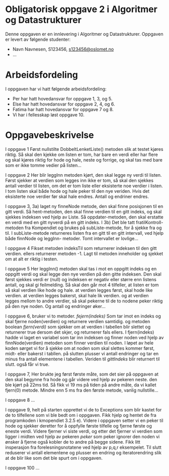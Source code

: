 # Obligatorisk oppgave 2 i Algoritmer og Datastrukturer

Denne oppgaven er en innlevering i Algoritmer og Datastrukturer. 
Oppgaven er levert av følgende studenter:
* Navn Navnesen, S123456, s123456@oslomet.no
* ...

# Arbeidsfordeling

I oppgaven har vi hatt følgende arbeidsfordeling:
* Per har hatt hovedansvar for oppgave 1, 3, og 5. 
* Else har hatt hovedansvar for oppgave 2, 4, og 6. 
* Fatima har hatt hovedansvar for oppgave 7 og 8. 
* Vi har i fellesskap løst oppgave 10. 

# Oppgavebeskrivelse

I oppgave 1 Først nullstilte DobbeltLenketListe() metoden slik at testet kjøres riktig. Så skal den kjekke om listen er tom, har bare en verdi eller har flere og skal kjøres riktig for hode og hale, neste og forrige, og skal tas med bare som er ikke tomme vedier på listen...

I oppgave 2 Her blir leggInn metoden kjørt, den skal legge ny verdi til listen. Først sjekker at verdien som legges inn ikke er tom, så skal den sjekkes antall verdier til listen, om det er tom liste eller eksisterte noe verdier i listen. I tom listen skal både hode og hale peker til den nye veriden. Hvis det eksisterte noe verdier før skal hale endres. Antall og endriner endres.

I oppgave 3, 3a) laget ny finneNode metode, den skal finne posisjonen til en gitt verdi. Så hent-metoden, den skal finne verdien til en gitt indeks, og skal sjekkes indeksen ved hjelp av Liste. Så oppdater-metoden, den skal erstatte en verdi med en gitt nyverdi på en gitt indeks.
I 3b) Det ble tatt fratilKontroll-metoden fra Kompendiet og brukes på subListe-metode, for å sjekke fra og til. I subListe-metode returneres listen fra en gitt til en gitt intervall, ved hjelp både finnNode og leggInn- metoder. Tomt intervallet er lovlige...

I oppgave 4 Fikset metoden indeksTil som returnerer indeksen til den gitt verdien. ellers returnerer metoden -1. Lagt til metoden inneholder og sjekket om at alt er riktig i testen.

I oppgave 5 Her leggInn() metoden skal tas i mot en oppgitt indeks og en oppgitt verdi og skal legge den nye verdien på den gitte indeksen. Den skal først sjekkes verdi er (null) og indeksen er negativ eller større enn listens antall, og skal gi feilmelding. Så skal den går mot 4 tilfeller, at listen er tom så skal verdien like hode og hale. at verdien legges først, skal hode like verdien. at verdien legges bakerst, skal hale lik verdien. og at verdien legges mellom to andre verdier, så skal pekerne til de to nodene peker riktig på den nye noden. Og antall og endringer øker...

I oppgave 6, bruker vi to metoder. _fejern(indeks)_ Som tar imot en indeks og skal fjerne noden(verdien) og returnere verdien samtidig.
og metoden boolean _fjern(verdi)_ som sjekker om at verdien i tabellen blir slettet og returnerer true dersom det skjer, og returnerer fals ellers.
I fjern(indeks) hadde vi laget en variabel som tar inn indeksen og finner noden ved hjelp av finnNode(verdien) metoden som finner verdien til noden.
I løpet av hele koden sørget vi for å sjekke om at noden som skal slettes kommer først, midt- eller bakerst i tabllen.
på slutten plusser vi antall endringer og tar en minus fra antall elementene i tabellen. Veriden til _gittIndeks_ blir returnert til slutt. også får vi true.

I oppgave 7, Her brukte jeg først første måte, som det sier på oppgaven at den skal begynne fra hode og går videre ved hjelp av pekeren neste. den ble kjørt på 22ms tid. Så fikk vi 19 ms på tiden på andre måte, da vi kallet fjern(0) metode. Mindre enn 5 ms fra den første metode, vanlig nullstille...

I oppgave 8 ...

I oppgave 9, helt på starten opprettet vi de to Exceptions som blir kastet for de to tilfellene som vi ble bedt om i oppgaven. 
Fikk hjelp og hentet de fra programkoden i kmopendiet 3.2.5 e).
Videre i oppgaven setter vi en peker til hode og sjekker deretter for å oppfylle første tilfelle og fjerne første og eneste verdi.
Videre fjerner vi siste verdi, og etter det fjerner vi verdien som ligger i midten ved hjelp av pekeren _peker_ som peker ignorer
den noden vi ønsker å fjerne også kobler de to andre på begge sidene. Fikk litt insperasjon fra forelesningsnotatene ved hjelp av p,q,r eksempelet.
Til slutt reduserer vi antall elementene og plusser en endring og iteratorendring slik at de blir like som det ble spurt om i oppgaven.

I oppgave 100 ...


